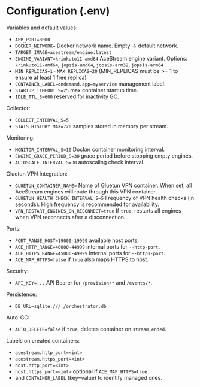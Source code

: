 # Configuration (.env)

Variables and default values:

- `APP_PORT=8000`
- `DOCKER_NETWORK=` Docker network name. Empty → default network.
- `TARGET_IMAGE=acestream/engine:latest`
- `ENGINE_VARIANT=krinkuto11-amd64` AceStream engine variant. Options: `krinkuto11-amd64`, `jopsis-amd64`, `jopsis-arm32`, `jopsis-arm64`
- `MIN_REPLICAS=1` · `MAX_REPLICAS=20` (MIN_REPLICAS must be >= 1 to ensure at least 1 free replica)
- `CONTAINER_LABEL=ondemand.app=myservice` management label.
- `STARTUP_TIMEOUT_S=25` max container startup time.
- `IDLE_TTL_S=600` reserved for inactivity GC.

Collector:
- `COLLECT_INTERVAL_S=5`
- `STATS_HISTORY_MAX=720` samples stored in memory per stream.

Monitoring:
- `MONITOR_INTERVAL_S=10` Docker container monitoring interval.
- `ENGINE_GRACE_PERIOD_S=30` grace period before stopping empty engines.
- `AUTOSCALE_INTERVAL_S=30` autoscaling check interval.

Gluetun VPN Integration:
- `GLUETUN_CONTAINER_NAME=` Name of Gluetun VPN container. When set, all AceStream engines will route through this VPN container.
- `GLUETUN_HEALTH_CHECK_INTERVAL_S=5` Frequency of VPN health checks (in seconds). High frequency is recommended for availability.
- `VPN_RESTART_ENGINES_ON_RECONNECT=true` If `true`, restarts all engines when VPN reconnects after a disconnection.

Ports:
- `PORT_RANGE_HOST=19000-19999` available host ports.
- `ACE_HTTP_RANGE=40000-44999` internal ports for `--http-port`.
- `ACE_HTTPS_RANGE=45000-49999` internal ports for `--https-port`.
- `ACE_MAP_HTTPS=false` if `true` also maps HTTPS to host.

Security:
- `API_KEY=...` API Bearer for `/provision/*` and `/events/*`.

Persistence:
- `DB_URL=sqlite:///./orchestrator.db`

Auto-GC:
- `AUTO_DELETE=false` if `true`, deletes container on `stream_ended`.

Labels on created containers:
- `acestream.http_port=<int>`
- `acestream.https_port=<int>`
- `host.http_port=<int>`
- `host.https_port=<int>` optional if `ACE_MAP_HTTPS=true`
- and `CONTAINER_LABEL` (key=value) to identify managed ones.

